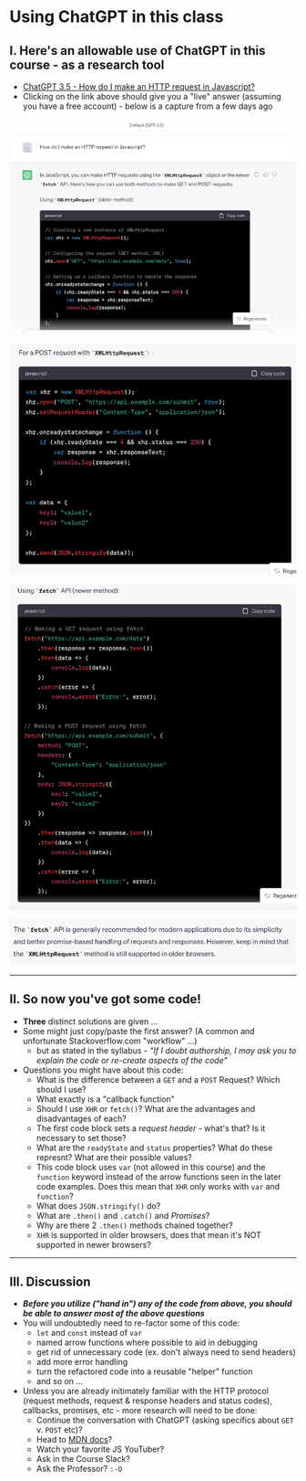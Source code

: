 # Using ChatGPT in this class


## I. Here's an allowable use of ChatGPT in this course - as a research tool
- [ChatGPT 3.5 - How do I make an HTTP request in Javascript?](https://chat.openai.com/c/5093bcc2-39ec-455e-a611-647ef44741f8)
- Clicking on the link above should give you a "live" answer (assuming you have a free account) - below is a capture from a few days ago

![screenshot](_images/chat-gpt-1.png)

![screenshot](_images/chat-gpt-2.png)

![screenshot](_images/chat-gpt-3.png)

![screenshot](_images/chat-gpt-4.png)

<hr>

## II. So now you've got some code!

- **Three** distinct solutions are given ...
- Some might just copy/paste the first answer? (A common and unfortunate Stackoverflow.com "workflow" ...)
  - but as stated in the syllabus - *"If I doubt authorship, I may ask you to explain the code or re-create aspects of the code"*
- Questions you might have about this code:
  - What is the difference between a `GET` and a `POST` Request? Which should I use?
  - What exactly is a "callback function"
  - Should I use `XHR` or `fetch()`? What are the advantages and disadvantages of each?
  - The first code block sets a *request header* - what's that? Is it necessary to set those?
  - What are the `readyState` and `status` properties? What do these represnt? What are their possible values?
  - This code block uses `var` (not allowed in this course) and the `function` keyword instead of the arrow functions seen in the later code examples. Does this mean that `XHR` only works with `var` and `function`?
  - What does `JSON.stringify()` do?
  - What are `.then()` and `.catch()` and *Promises*?
  - Why are there 2 `.then()` methods chained together?
  - `XHR` is supported in older browsers, does that mean it's NOT supported in newer browsers?

<hr>

## III. Discussion

- ***Before you utilize ("hand in") any of the code from above, you should be able to answer most of the above questions***
- You will undoubtedly need to re-factor some of this code:
  - `let` and `const` instead of `var`
  - named arrow functions where possible to aid in debugging
  - get rid of unnecessary code (ex. don't always need to send headers)
  - add more error handling
  - turn the refactored code into a reusable "helper" function
  - and so on ...
- Unless you are already initimately familiar with the HTTP protocol (request methods, request & response headers and status codes), callbacks, promises, etc - more research will need to be done:
  - Continue the conversation with ChatGPT (asking specifics about `GET` v. `POST` etc)?
  - Head to [MDN docs](https://developer.mozilla.org/en-US/docs/Web/HTTP)?
  - Watch your favorite JS YouTuber?
  - Ask in the Course Slack?
  - Ask the Professor? `:-O`


